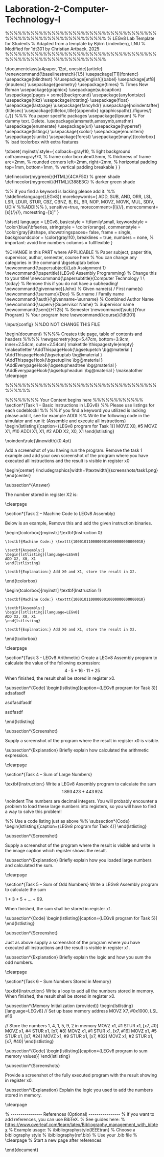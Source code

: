 # Laboration-2-Computer-Technology-I

%%%%%%%%%%%%%%%%%%%%%%%%%%%%%%%%%%%%%%%%%%%%%%%%%%%%%%%%%%%%
% LEGv8 Lab Template for Students
% Adapted from a template by Björn Lindenberg, LNU
% Modified for 1dt301 by Christian Artback, 2025
%%%%%%%%%%%%%%%%%%%%%%%%%%%%%%%%%%%%%%%%%%%%%%%%%%%%%%%%%%%%

\documentclass[a4paper, 12pt, oneside]{article}
\renewcommand{\baselinestretch}{1.5}
\usepackage[T1]{fontenc}
\usepackage{blindtext}
%\usepackage[english]{babel}
\usepackage[utf8]{inputenc}
\usepackage{geometry}
\usepackage{times} % Times New Roman
\usepackage{graphicx}
\usepackage{subcaption}
\usepackage[pages = some]{background}
\usepackage{anyfontsize}
\usepackage{tikz}
\usepackage{rotating}
\usepackage{float}
\usepackage{lastpage}
\usepackage{fancyhdr}
\usepackage[noindentafter]{titlesec}
\usepackage[titletoc,title]{appendix}
\graphicspath{{./figures/}{./}}
%%% You paper specific packages
\usepackage{lipsum} % For dummy text. Delete.
\usepackage{amsmath,amssymb,amsthm}
\usepackage{enumerate}
\usepackage{url} 
\usepackage{hyperref}
\usepackage{listings}
\usepackage{xcolor}
\usepackage{enumitem}
\usepackage{siunitx}
\usepackage{forest}
\usepackage[many]{tcolorbox} % load tcolorbox with extra features


\tcbset{
  myinstr/.style={
    colback=gray!10,       % light background
    colframe=gray!70,      % frame color
    boxrule=0.5mm,         % thickness of frame
    arc=2mm,               % rounded corners
    left=2mm, right=2mm,   % horizontal padding
    top=1mm, bottom=1mm,   % vertical padding
    breakable
  }
}

\definecolor{mygreeni}{HTML}{4CAF50} % green shade
\definecolor{mygreenii}{HTML}{388E3C} % darker green shade


%% if you find a keyword is lacking please add it. %%
\lstdefinelanguage{LEGv8}{
  morekeywords={
    ADD, SUB, AND, ORR, LSL, LSR, LDUR, STUR, CBZ, CBNZ, B, BL, BR, NOP,
    MOVZ, MOVK, MUL, SDIV, UDIV %%ADDI%%
  },
  sensitive=true,
  morecomment=[l]{//},
  morecomment=[s]{/*}{*/},
  morestring=[b]"
}


\lstset{
  language        = LEGv8,
  basicstyle      = \ttfamily\small,
  keywordstyle    = \color{blue}\bfseries,
  stringstyle     = \color{orange},
  commentstyle    = \color{gray}\itshape,
  showstringspaces= false,
  frame           = single,
  backgroundcolor = \color{gray!10},
  breaklines      = true,
  numbers         = none,       % important: avoid line numbers
  columns         = fullflexible
}

%CHANGE in this PART where APPLICABLE
% Paper subject, paper title, supervisor, author, semester, course here
% You can change any categories in the command \bgsetuptab below
\newcommand{\papersubject}{Lab Assignment 1} 
\newcommand{\papertitle}{LEGv8 Assembly Programming} % Change this to your title!
\newcommand{\papersubtitle}{Computer Technology 1 \\ \today} % Remove this if you do not have a subheading!
\newcommand{\givenname}{John} % Given name(s) / First name(s)
\newcommand{\surname}{Doe} % Surname / Family name
\newcommand{\auth}{\givenname~\surname} % Combined Author Name
\newcommand{\superv}{Supervisor Name} % Supervisor name
\newcommand{\sem}{HT25} % Semester
\newcommand{\subj}{Your Program} % Your program here
\newcommand{\course}{1dt301} 

\input{config} %%DO NOT CHANGE THIS FILE

\begin{document}
%%%% Creates title page, table of contents and headers %%%%
\newgeometry{top=5.47cm, bottom=3.9cm, inner=2.54cm, outer=2.54cm}
\maketitle
\thispagestyle{empty}
\makeatletter
\AddThispageHook{\bgsetupetch
\bg@material
}
\AddThispageHook{\bgsetuptab
\bg@material
}
\AddThispageHook{\bgsetupline
\bg@material
}
\AddEverypageHook{\bgsetupheadtree
\bg@material
}
\AddEverypageHook{\bgsetupheaduni
\bg@material
}
\makeatother
\clearpage


%%%%%%%%%%%%%%%%%%%%%%%%%%%%%%%%%%%%%%%%%%

%%%%%%%% Your Content begins here %%%%%%%%%%%%
\section*{Task 1 – Basic Instructions in LEGv8}
%% Please use listings for each codeblock! %% 
%% if you find a keyword you utilized is lacking please add it, see for example ADDI %%
Write the following code in the simulator and run it:
(Assemble and execute all instructions)
\begin{lstlisting}[caption={LEGv8 program for Task 1}]
        MOVZ    X0, #5
        MOVZ    X1, #10
        ADDI    X1, X1, #2
        ADD     X2, X0, X1
\end{lstlisting}

\noindent\rule{\linewidth}{0.4pt}

Add a screenshot of you having run the program.
Remove the task 1 example and add your own screenshot of the program where you have executed all instructions and the result is visible in register x0

\begin{center}
\includegraphics[width=1\textwidth]{screenshots/task1.png}
\end{center}

\subsection*{Answer}

The number stored in register X2 is:

\clearpage

\section*{Task 2 – Machine Code to LEGv8 Assembly}

Below is an example, Remove this and add the given instruction binaries.

\begin{tcolorbox}[myinstr]
    \textbf{Instruction 0}
    
    \textbf{Machine Code:} \texttt{10001011000000010000000000000010}
    
    \textbf{Assembly:}
    \begin{lstlisting}[language=LEGv8]
    ADD X2, X0, X1
    \end{lstlisting}
    
    \textbf{Explanation:} Add X0 and X1, store the result in X2.
\end{tcolorbox}

\begin{tcolorbox}[myinstr]
    \textbf{Instruction 1}
    
    \textbf{Machine Code:} \texttt{10001011000000010000000000000010}
    
    \textbf{Assembly:}
    \begin{lstlisting}[language=LEGv8]
    ADD X2, X0, X1
    \end{lstlisting}
    
    \textbf{Explanation:} Add X0 and X1, store the result in X2.
\end{tcolorbox}


\clearpage

\section*{Task 3 - LEGv8 Arithmetic}
Create a LEGv8 Assembly program to calculate the value of the following
expression:
$$ 4 \cdot 5 + 16 \cdot 11 + 25 $$
When finished, the result shall be stored in register x0.

\subsection*{Code}
\begin{lstlisting}[caption={LEGv8 program for Task 3}]
adsafasdf

asdfasdfasdf


asdfasdf


\end{lstlisting}

\subsection*{Screenshot}

Supply a screenshot of the program where the result in register x0 is visible.

\subsection*{Explanation}
Briefly explain how calculated the arithmetic expression. 

\clearpage

\section*{Task 4 – Sum of Large Numbers}

\textbf{Instruction:} Write a LEGv8 Assembly program to calculate the sum
$$1\,893\,423 + 443\,924$$

\noindent The numbers are decimal integers.
You will probably encounter a problem to load these large numbers into registers, so you will have to find a way to solve this problem!

%% Use a code listing just as above %%
\subsection*{Code}
\begin{lstlisting}[caption={LEGv8 program for Task 4}]
\end{lstlisting}

\subsection*{Screenshot}

Supply a screenshot of the program where the result is visible and write in the image caption which register shows the result. 

\subsection*{Explanation}
Briefly explain how you loaded large numbers and calculated the sum.


\clearpage

\section*{Task 5 – Sum of Odd Numbers}
Write a LEGv8 Assembly program to calculate the sum

1 + 3 + 5 + ... + 99.

When finished, the sum shall be stored in register x1.

\subsection*{Code}
\begin{lstlisting}[caption={LEGv8 program for Task 5}]
\end{lstlisting}

\subsection*{Screenshot}

Just as above supply a screenshot of the program where you have executed all instructions and the result is visible in register x1. 

\subsection*{Explanation}
Briefly explain the logic and how you sum the odd numbers.



\clearpage

\section*{Task 6 – Sum Numbers Stored in Memory}

\textbf{Instruction:} Write a loop to add all the numbers stored in memory. When finished, the result shall be stored in register x0.

\subsection*{Memory Initialization (provided)}
\begin{lstlisting}[language=LEGv8]
// Set up base memory address
MOVZ X7, #0x1000, LSL #16

// Store the numbers 1, 4, 1, 5, 9, 2 in memory
MOVZ x1, #1
STUR x1, [x7, #0]
MOVZ x1, #4
STUR x1, [x7, #8]
MOVZ x1, #1
STUR x1, [x7, #16]
MOVZ x1, #5
STUR x1, [x7, #24]
MOVZ x1, #9
STUR x1, [x7, #32]
MOVZ x1, #2
STUR x1, [x7, #40]
\end{lstlisting}

\subsection*{Code}
\begin{lstlisting}[caption={LEGv8 program to sum memory values}]
\end{lstlisting}


\subsection*{Screenshots}

Provide a screenshot of the fully executed program with the result showing in register x0. 

\subsection*{Explanation}
Explain the logic you used to add the numbers stored in memory.



\clearpage

% ---------------- References (Optional) ----------------
% If you want to add references, you can use BibTeX.
% See guides here: 
% https://www.overleaf.com/learn/latex/Bibliography_management_with_bibtex
% Example usage:
% \bibliographystyle{IEEEtran}  % Choose a bibliography style
% \bibliography{ref.bib}        % Use your .bib file
% \clearpage                     % Start a new page after references



\end{document}


